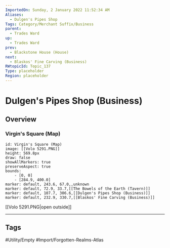 ```yaml
---
ImportedOn: Sunday, 2 January 2022 11:52:34 AM
Aliases:
  - Dulgen's Pipes Shop
Tags: Category/Merchant Suffix/Business
parent:
  - Trades Ward
up:
  - Trades Ward
prev:
  - Blackstone House (House)
next:
  - Blaskos' Fine Carving (Business)
RWtopicId: Topic_137
Type: placeholder
Region: placeholder
---
```

# Dulgen's Pipes Shop (Business)
## Overview
### Virgin's Square (Map)

```leaflet
id: Virgin's Square (Map)
image: [[Volo 5291.PNG]]
height: 569.8px
draw: false
showAllMarkers: true
preserveAspect: true
bounds:
    - [0, 0]
    - [284.9, 400.0]
marker: default, 243.6, 67.0,,unknown
marker: default, 72.9, 33.7,[[The Bowels of the Earth (Tavern)]]
marker: default, 107.7, 306.6,[[Dulgen's Pipes Shop (Business)]]
marker: default, 232.9, 330.7,[[Blaskos' Fine Carving (Business)]]
```
[[Volo 5291.PNG|open outside]]


---
## Tags
#Utility/Empty #Import/Forgotten-Realms-Atlas

